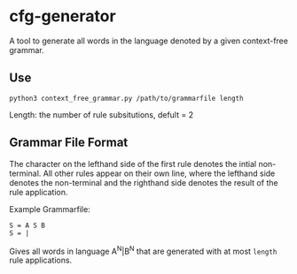 # cfg-generator
A tool to generate all words in the language denoted by a given context-free grammar.


## Use
`python3 context_free_grammar.py /path/to/grammarfile length`

Length: the number of rule subsitutions, defult = 2

## Grammar File Format

The character on the lefthand side of the first rule denotes the intial non-terminal. All other rules appear on their own line, where the lefthand side denotes the non-terminal and the righthand side denotes the result of the rule application.

Example Grammarfile:
```
S = A S B
S = |
```
Gives all words in language A<sup>N</sup>|B<sup>N</sup> that are generated with at most `length` rule applications.
